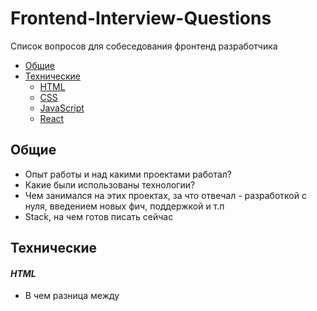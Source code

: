 # Frontend-Interview-Questions
Список вопросов для собеседования фронтенд разработчика

- [Общие](#general)  
- [Технические](#technical)  
	- [HTML](#html)
	- [CSS](#css)
	- [JavaScript](#javascript)
	- [React](#react)
	
<a name="general"/>

## Общие 
- Опыт работы и над какими проектами работал?
- Какие были использованы технологии?
- Чем занимался на этих проектах, за что отвечал - разработкой с нуля, введением новых фич, поддержкой и т.п
- Stack, на чем готов писать сейчас

<a name="technical"/>

## Технические

<a name="html"/>

#### _HTML_

- В чем разница между <script>, <script async> и <script defer>

<a name="css"/>

#### _CSS_

- Расскажи про специфику CSS селекторов
	- Какой стиль перепишет предыдущий?
- Опиши проп `position` и его возможные значения
- Препроцессоры

<a name="javascript"/>

#### _JavaScript_

- Какие типы данных есть в JS? 
	- В чем разница между `null` и `undefined`?
- Что такое всплытие (bubbling)?
	- Что такое делегирование событий?
- Что такое hoisting?
	- В чем разница между `var` и `let` / `const`?
	- Почему не стоит использовать `var`?
- Что такое замыкание?
- Как работает объект `this`?
	- Глобальный контекст
	- Как можно передать контекст функции при ее вызове? 
- В чем разница между `==` и `===`?
- Что такое strict mode?
	- Для чего нужен?
	- Какие ограничения вводит?
	- Что вызовет ошибку только в strict mode, несколько примеров?
- В чем разница между стрелочной и стандартной функциями?
- Что такое прототип объекта?
	- Какой прототип у `Object`?
	- В чем разница между `in` и `hasOwnProperty()`?
	- Какие есть типы пропсов? В чем их разница?
	- Как создать новый объект с определенным прототипом? 
	- Как задать новый проп объекту?
- Что такое Event Loop в браузере?
	- Макро и микро таски, рендеры
	- Какой приоритет и порядок выполнения?
	- Как создать макро и микро таски?
	- Что выведет данный код?
	
		```javascript
		console.log(1);

		setTimeout(() => console.log(2));

		Promise.resolve().then(() => console.log(3));

		Promise.resolve().then(() => setTimeout(() => console.log(4)));

		Promise.resolve().then(() => console.log(5));

		setTimeout(() => console.log(6));

		console.log(7);
		```
- Как можно оптимизировать трудоемкий процесс, чтобы избежать фризов?
	- Web workers
	- Macro Tasks
- Что такое Object Constructor Function?
	- Что выведет данный код?

		```js
		function Person(name, age) {
			return {
				name, age
			}
		}

		const john = new Person('John', 30);

		console.log(john instanceof Person);
		```
- ES6+
	- Классы
	- Промисы
	- Spread операторы
	- Деструктуризация массивов и объектов
	- Async / await
	- JS модули, export / import
	- Set, Map, WeakSet, WeakMap
		- В чем отличие WeakSet и WeakMap? 
	- Optional chaining (.?)
	- Оператор нулевого слияния (??)
		- Разница между `||` и `??`
		```js
		function printName(name) {
			console.log(name || 'defaultName');
		}
		
		printName('John');
		printName('');
		printName();
		```
- Как использовать приложение в режиме оффлайн?
	- Service Workers
- CORS?

##### Coding

```js
const players = [1, 2, 3, 4, 5];

// Создать две переменные так, чтобы они имели следующие значения в одну строчку:
// winner = 1
// otherPlayers = [2, 3, 4, 5]
```

```javascript
// Напиши цикл, который перебирает числа до 100, возвращая 
// "fizz" на числа кратные 3, 
// "buzz" на числа кратные 5 
// "fizzbuzz" на числа кратные и 3, и 5
```
	
```js
import React, { useState } from 'react';	

function ItemList() {
  const [items, setItems] = useState(['item1', 'item2', 'item3', 'item4']);
  const [searchTerm, setSearchTerm] = useState('');

  const handleSearch = event => {
    setSearchTerm(event.target.value);
  };

  return (
    <div>
      <input type="text" onChange={handleSearch} value={searchTerm} />
      <ul>
        {items.map(item => (
          <li key={item}>{item}</li>
        ))}
      </ul>
    </div>
  );
}

// 1. Изменить компонент так, чтобы выводился список элементов подходящих под поисковой запрос
// 2. Добавить debounce на инпут
```



<a name="react"/>

#### _React_

⚠️ useEffect запускается два раза (придумать вопрос)

- Для чего был создан React?
	- Какую проблему решает?
- Назовите жизненные циклы React компонента
	- Как их можно реализовать с помощью хуков?
	- Где выполнять асинхронные запросы
- Что такое Virtual DOM?
	- Как происходит процесс сверки (Reconciliation)?
	- Сложность алгоритма сверки?
- Какой компонент нельзя реализовать через функциональный компонент?
- JSX
- Что такое React Hook?
	- Назови хуки, которые использовал
	- В чем разница между `useEffect()` и `useLayoutEffect()`?
	- В чем разница между `useState()` и `useRef()`?
	- Писал ли свои кастомные хуки?
- Какие библиотеки часто используешь вместе с React?
- Контролируемый и неконтролируемый компонент
- Какие есть подходы для оптимизации компонента?
	- useMemo, useCallback
- HOC
- CSS Method
- Для чего нужен State Management?
	- Что такое Flux архитектура?
	- Что такое Redux? В чем отличие от Flux?
	- Когда стоит использовать Redux, а когда React Context?
- TypeScript
- UI Library
- Testing
- SSR

#### _Next.js_

Coming soon...

#### _Инструменты_

- Webpack
- Babel

#### _Безопасность_

Coming soon...

#### Прочее

- Различия между `cookies`, `localStorage` и `sessionStorage`

#### Todo List:
- Добавить вопрос про использование ref в Context
- Добавить вопрос про кэш и пагинацию в rtk query
